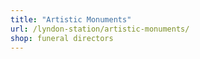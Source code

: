 ```yaml
---
title: "Artistic Monuments"
url: /lyndon-station/artistic-monuments/
shop: funeral directors
---
```

